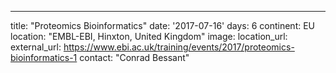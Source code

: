 ---
title: "Proteomics Bioinformatics"
date: '2017-07-16'
days: 6
continent: EU
location: "EMBL-EBI, Hinxton, United Kingdom"
image: 
location_url: 
external_url: https://www.ebi.ac.uk/training/events/2017/proteomics-bioinformatics-1
contact: "Conrad Bessant"
